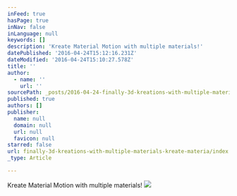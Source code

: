 ```yaml
---
inFeed: true
hasPage: true
inNav: false
inLanguage: null
keywords: []
description: 'Kreate Material Motion with multiple materials!'
datePublished: '2016-04-24T15:12:16.231Z'
dateModified: '2016-04-24T15:10:27.578Z'
title: ''
author:
  - name: ''
    url: ''
sourcePath: _posts/2016-04-24-finally-3d-kreations-with-multiple-materials-kreate-materia.md
published: true
authors: []
publisher:
  name: null
  domain: null
  url: null
  favicon: null
starred: false
url: finally-3d-kreations-with-multiple-materials-kreate-materia/index.html
_type: Article

---
```

Kreate Material Motion with multiple materials!
![](https://s3-us-west-2.amazonaws.com/the-grid-img/p/a77a9bfb0b25959c03b7afcca7b90beee5725d54.jpg)